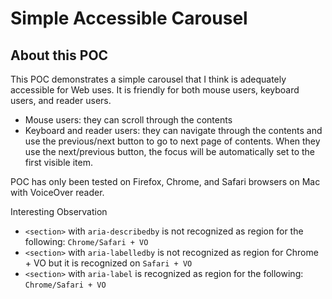 # Simple Accessible Carousel

## About this POC

This POC demonstrates a simple carousel that I think is adequately accessible for Web uses. It is friendly for both mouse users, keyboard users, and reader users.

- Mouse users: they can scroll through the contents 
- Keyboard and reader users: they can navigate through the contents and use the previous/next button to go to next page of contents. When they use the next/previous button, the focus will be automatically set to the first visible item.

POC has only been tested on Firefox, Chrome, and Safari browsers on Mac with VoiceOver reader.

Interesting Observation
- `<section>` with `aria-describedby` is not recognized as region for the following: `Chrome/Safari + VO`
- `<section>` with `aria-labelledby` is not recognized as region for Chrome + VO but it is recognized on `Safari + VO`
- `<section>` with `aria-label` is recognized as region for the following: `Chrome/Safari + VO`